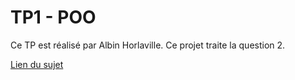 # TP1 - POO

Ce TP est réalisé par Albin Horlaville. Ce projet traite la question 2.

[Lien du sujet](tp1Aut2024.pdf)
